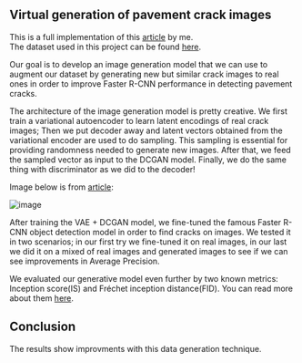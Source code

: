 ## **Virtual generation of pavement crack images**

This is a full implementation of this [article](https://doi.org/10.1016/j.engappai.2021.104376) by me.\
The dataset used in this project can be found [here](https://github.com/juhuyan/CrackDataset_DL_HY/tree/master/BoxLevel_Detection).

Our goal is to develop an image generation model that we can use to augment our dataset by generating new but similar crack images to real ones in order to improve Faster R-CNN performance in detecting pavement cracks.

The architecture of the image generation model is pretty creative. We first train a variational autoencoder to learn latent encodings of real crack images; Then we put decoder away and latent vectors obtained from the variational encoder are used to do sampling. This sampling is essential for providing randomness needed to generate new images. After that, we feed the sampled vector as input to the DCGAN model. Finally, we do the same thing with discriminator as we did to the decoder!

Image below is from [article](https://doi.org/10.1016/j.engappai.2021.104376):

![image](https://github.com/user-attachments/assets/894d690f-079e-400b-ae77-0c3cc782c54c)

After training the VAE + DCGAN model, we fine-tuned the famous Faster R-CNN object detection model in order to find cracks on images. We tested it in two scenarios; in our first try we fine-tuned it on real images, in our last we did it on a mixed of real images and generated images to see if we can see improvements in Average Precision. 

We evaluated our generative model even further by two known metrics: Inception score(IS) and Fréchet inception distance(FID). You can read more about them [here](https://ahujaniharika95.medium.com/inception-score-is-and-fr%C3%A9chet-inception-distance-fid-explained-2bc28a4faea7).

## Conclusion
The results show improvments with this data generation technique.



